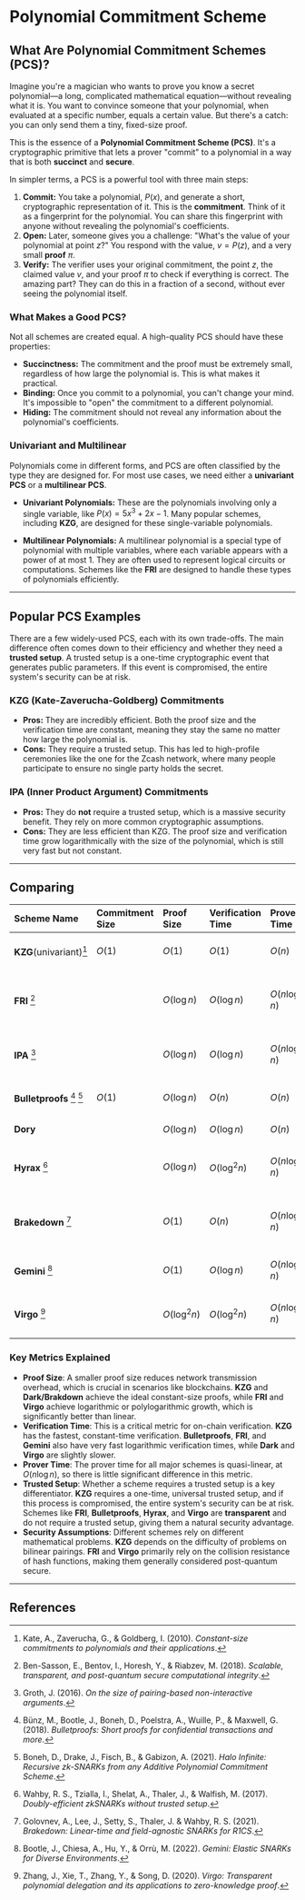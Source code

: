 # Polynomial Commitment Scheme

## What Are Polynomial Commitment Schemes (PCS)?

Imagine you're a magician who wants to prove you know a secret polynomial—a long, complicated mathematical equation—without revealing what it is. You want to convince someone that your polynomial, when evaluated at a specific number, equals a certain value. But there's a catch: you can only send them a tiny, fixed-size proof.

This is the essence of a **Polynomial Commitment Scheme (PCS)**. It's a cryptographic primitive that lets a prover "commit" to a polynomial in a way that is both **succinct** and **secure**.

In simpler terms, a PCS is a powerful tool with three main steps:

1.  **Commit:** You take a polynomial, $P(x)$, and generate a short, cryptographic representation of it. This is the **commitment**. Think of it as a fingerprint for the polynomial. You can share this fingerprint with anyone without revealing the polynomial's coefficients.
2.  **Open:** Later, someone gives you a challenge: "What's the value of your polynomial at point $z$?" You respond with the value, $v = P(z)$, and a very small **proof** $\pi$.
3.  **Verify:** The verifier uses your original commitment, the point $z$, the claimed value $v$, and your proof $\pi$ to check if everything is correct. The amazing part? They can do this in a fraction of a second, without ever seeing the polynomial itself.

### What Makes a Good PCS?

Not all schemes are created equal. A high-quality PCS should have these properties:

* **Succinctness:** The commitment and the proof must be extremely small, regardless of how large the polynomial is. This is what makes it practical.
* **Binding:** Once you commit to a polynomial, you can't change your mind. It's impossible to "open" the commitment to a different polynomial.
* **Hiding:** The commitment should not reveal any information about the polynomial's coefficients.

### Univariant and Multilinear

Polynomials come in different forms, and PCS are often classified by the type they are designed for. For most use cases, we need either a **univariant PCS** or a **multilinear PCS**.

* **Univariant Polynomials:** These are the polynomials involving only a single variable, like $P(x) = 5x^3 + 2x - 1$. Many popular schemes, including **KZG**, are designed for these single-variable polynomials.

* **Multilinear Polynomials:** A multilinear polynomial is a special type of polynomial with multiple variables, where each variable appears with a power of at most 1. They are often used to represent logical circuits or computations. Schemes like the **FRI** are designed to handle these types of polynomials efficiently.

---
## Popular PCS Examples

There are a few widely-used PCS, each with its own trade-offs. The main difference often comes down to their efficiency and whether they need a **trusted setup**. A trusted setup is a one-time cryptographic event that generates public parameters. If this event is compromised, the entire system's security can be at risk.

### **KZG (Kate-Zaverucha-Goldberg) Commitments**

* **Pros:** They are incredibly efficient. Both the proof size and the verification time are constant, meaning they stay the same no matter how large the polynomial is.
* **Cons:** They require a trusted setup. This has led to high-profile ceremonies like the one for the Zcash network, where many people participate to ensure no single party holds the secret.

### **IPA (Inner Product Argument) Commitments**

* **Pros:** They do **not** require a trusted setup, which is a massive security benefit. They rely on more common cryptographic assumptions.
* **Cons:** They are less efficient than KZG. The proof size and verification time grow logarithmically with the size of the polynomial, which is still very fast but not constant.


---

## Comparing

| Scheme Name | Commitment Size | Proof Size | Verification Time | Prover Time | Trusted Setup | Security Assumption | Core Technique | Advantages | Disadvantages |
| :--- | :--- | :--- | :--- | :--- | :--- | :--- | :--- | :--- | :--- |
| **KZG**(univariant)[^1]  | $O(1)$ | $O(1)$ | $O(1)$ | $O(n)$ | **Required** | CDH on Pairing-friendly curves | Bilinear Pairings | Small proofs, fast verification | Relies on a trusted setup |
| **FRI** [^3] | | $O(\log n)$ | $O(\log n)$ | $O(n \log n)$ | **Not required** | Collision resistance of hash functions | Iterative low-degree testing | Fully transparent, post-quantum secure | Relatively large proofs, high verification cost |
| **IPA** [^4] | | $O(\log n)$ | $O(\log n)$ | $O(n \log n)$ | **Not required** | Discrete Logarithm (DL) problem | Inner Product Argument, Fiat-Shamir | No trusted setup, logarithmic proof size | Can be slower than KZG for large n |
| **Bulletproofs** [^2] [^9] | $O(1)$ | $O(\log n)$ | $O(n)$ | $O(n)$ | **Not required** | Discrete Logarithm (DL) problem | Inner Product Argument | No trusted setup, small proof size | Slower verification than KZG |
| **Dory** | | $O(\log n)$ | $O(\log n)$ | $O(n)$ | **Not required** | | | | |
| **Hyrax** [^5] | | $O(\log n)$ | $O(\log^2 n)$ | $O(n \log n)$ | **Not required** | DL and Strong RSA assumptions | Vector commitments, inner product arguments | No trusted setup, fast verification | Relies on specific assumptions |
| **Brakedown** [^6] | | $O(1)$ | $O(n)$ | $O(n \log n)$ | **Not required** | DL and higher-order DL assumptions | Batching techniques | Constant-size proofs without trusted setup | Linear verification time |
| **Gemini** [^7] | | $O(1)$ | $O(\log n)$ | $O(n \log n)$ | **Not required** | DL and higher-order DL assumptions | Polynomial combination for batching | Combines KZG and FRI advantages | Relatively complex protocol |
| **Virgo** [^8] | | $O(\log^2 n)$ | $O(\log^2 n)$ | $O(n \log n)$ | **Not required** | Polylogarithmic inner product argument | Vector polynomial delegation | No trusted setup, post-quantum secure | Proof and verification time are not constant |

### Key Metrics Explained

* **Proof Size**: A smaller proof size reduces network transmission overhead, which is crucial in scenarios like blockchains. **KZG** and **Dark/Brakdown** achieve the ideal constant-size proofs, while **FRI** and **Virgo** achieve logarithmic or polylogarithmic growth, which is significantly better than linear.
* **Verification Time**: This is a critical metric for on-chain verification. **KZG** has the fastest, constant-time verification. **Bulletproofs**, **FRI**, and **Gemini** also have very fast logarithmic verification times, while **Dark** and **Virgo** are slightly slower.
* **Prover Time**: The prover time for all major schemes is quasi-linear, at $O(n \log n)$, so there is little significant difference in this metric.
* **Trusted Setup**: Whether a scheme requires a trusted setup is a key differentiator. **KZG** requires a one-time, universal trusted setup, and if this process is compromised, the entire system's security can be at risk. Schemes like **FRI**, **Bulletproofs**, **Hyrax**, and **Virgo** are **transparent** and do not require a trusted setup, giving them a natural security advantage.
* **Security Assumptions**: Different schemes rely on different mathematical problems. **KZG** depends on the difficulty of problems on bilinear pairings. **FRI** and **Virgo** primarily rely on the collision resistance of hash functions, making them generally considered post-quantum secure.

---
## References

[^1]: Kate, A., Zaverucha, G., & Goldberg, I. (2010). *Constant-size commitments to polynomials and their applications*.
[^2]: Bünz, M., Bootle, J., Boneh, D., Poelstra, A., Wuille, P., & Maxwell, G. (2018). *Bulletproofs: Short proofs for confidential transactions and more*.
[^3]: Ben-Sasson, E., Bentov, I., Horesh, Y., & Riabzev, M. (2018). *Scalable, transparent, and post-quantum secure computational integrity*.
[^4]: Groth, J. (2016). *On the size of pairing-based non-interactive arguments*.
[^5]: Wahby, R. S., Tzialla, I., Shelat, A., Thaler, J., & Walfish, M. (2017). *Doubly-efficient zkSNARKs without trusted setup*.
[^6]: Golovnev, A., Lee, J., Setty, S., Thaler, J. & Wahby, R. S. (2021). *Brakedown: Linear-time and field-agnostic SNARKs for R1CS*.
[^7]: Bootle, J., Chiesa, A., Hu, Y., & Orrù, M. (2022). *Gemini: Elastic SNARKs for Diverse Environments*.
[^8]: Zhang, J., Xie, T., Zhang, Y., & Song, D. (2020). *Virgo: Transparent polynomial delegation and its applications to zero-knowledge proof*.
[^9]: Boneh, D., Drake, J., Fisch, B., & Gabizon, A. (2021). *Halo Infinite: Recursive zk-SNARKs from any Additive Polynomial Commitment Scheme*.
